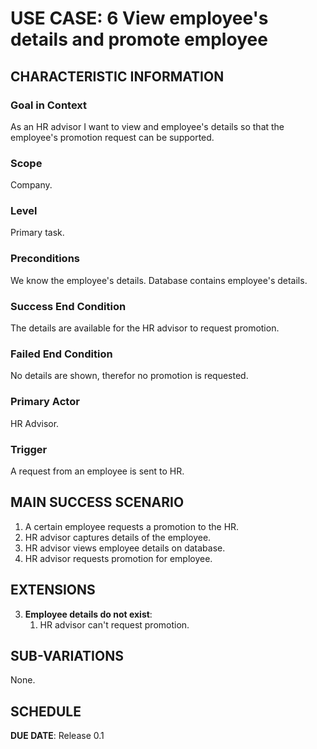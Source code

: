 # USE CASE: 6 View employee's details and promote employee

## CHARACTERISTIC INFORMATION

### Goal in Context

As an HR advisor I want to view and employee's details so that the employee's promotion request can be supported.

### Scope

Company.

### Level

Primary task.

### Preconditions

We know the employee's details. Database contains employee's details.

### Success End Condition

The details are available for the HR advisor to request promotion.

### Failed End Condition

No details are shown, therefor no promotion is requested.

### Primary Actor

HR Advisor.

### Trigger

A request from an employee is sent to HR.

## MAIN SUCCESS SCENARIO

1. A certain employee requests a promotion to the HR.
2. HR advisor captures details of the employee.
3. HR advisor views employee details on database.
4. HR advisor requests promotion for employee.

## EXTENSIONS

3. **Employee details do not exist**:
    1. HR advisor can't request promotion.


## SUB-VARIATIONS

None.

## SCHEDULE

**DUE DATE**: Release 0.1